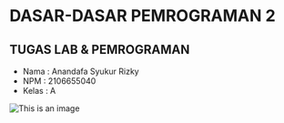 # DASAR-DASAR PEMROGRAMAN 2
## TUGAS LAB & PEMROGRAMAN 

* Nama : Anandafa Syukur Rizky
* NPM : 2106655040
* Kelas : A

![This is an image](https://myoctocat.com/assets/images/base-octocat.svg)
